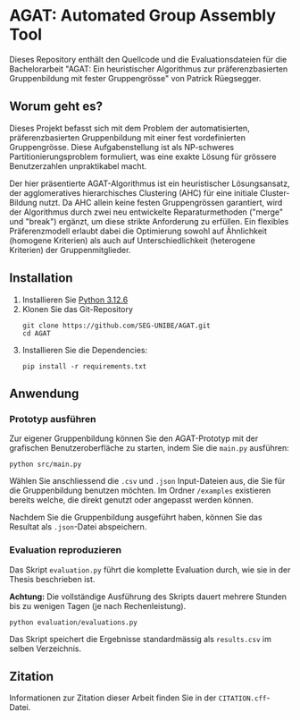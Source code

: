 # AGAT: Automated Group Assembly Tool

Dieses Repository enthält den Quellcode und die Evaluationsdateien für die Bachelorarbeit "AGAT: Ein heuristischer Algorithmus zur präferenzbasierten Gruppenbildung mit fester Gruppengrösse" von Patrick Rüegsegger.

## Worum geht es?

Dieses Projekt befasst sich mit dem Problem der automatisierten, präferenzbasierten Gruppenbildung mit einer fest vordefinierten Gruppengrösse. Diese Aufgabenstellung ist als NP-schweres Partitionierungsproblem formuliert, was eine exakte Lösung für grössere Benutzerzahlen unpraktikabel macht.

Der hier präsentierte AGAT-Algorithmus ist ein heuristischer Lösungsansatz, der agglomeratives hierarchisches Clustering (AHC) für eine initiale Cluster-Bildung nutzt. Da AHC allein keine festen Gruppengrössen garantiert, wird der Algorithmus durch zwei neu entwickelte Reparaturmethoden ("merge" und "break") ergänzt, um diese strikte Anforderung zu erfüllen. Ein flexibles Präferenzmodell erlaubt dabei die Optimierung sowohl auf Ähnlichkeit (homogene Kriterien) als auch auf Unterschiedlichkeit (heterogene Kriterien) der Gruppenmitglieder.


## Installation

1. Installieren Sie [Python 3.12.6](https://www.python.org/downloads/release/python-3126/)
 2. Klonen Sie das Git-Repository
	```
	git clone https://github.com/SEG-UNIBE/AGAT.git
	cd AGAT
	```
 3. Installieren Sie die Dependencies:
	```
	pip install -r requirements.txt
	```

## Anwendung

### Prototyp ausführen
Zur eigener Gruppenbildung können Sie den AGAT-Prototyp mit der grafischen Benutzeroberfläche zu starten, indem Sie die `main.py` ausführen:
```
python src/main.py
```
Wählen Sie anschliessend die `.csv` und `.json` Input-Dateien aus, die Sie für die Gruppenbildung benutzen möchten. Im Ordner `/examples` existieren bereits welche, die direkt genutzt oder angepasst werden können.

Nachdem Sie die Gruppenbildung ausgeführt haben, können Sie das Resultat als `.json`-Datei abspeichern.


### Evaluation reproduzieren

Das Skript `evaluation.py` führt die komplette Evaluation durch, wie sie in der Thesis beschrieben ist.

**Achtung:** Die vollständige Ausführung des Skripts dauert mehrere Stunden bis zu wenigen Tagen (je nach Rechenleistung).
```
python evaluation/evaluations.py
```
Das Skript speichert die Ergebnisse standardmässig als `results.csv` im selben Verzeichnis.

## Zitation

Informationen zur Zitation dieser Arbeit finden Sie in der `CITATION.cff`-Datei.